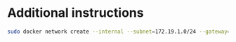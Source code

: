 # Additional instructions

```bash
sudo docker network create --internal --subnet=172.19.1.0/24 --gateway=172.19.1.1 net-pihole
```
